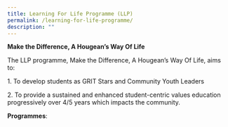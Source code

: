 ```yaml
---
title: Learning For Life Programme (LLP)
permalink: /learning-for-life-programme/
description: ""
---
```

**Make the Difference, A Hougean’s Way Of Life**  

  

The LLP programme, Make the Difference, A Hougean’s Way Of Life, aims to:

1\. To develop students as GRIT Stars and Community Youth Leaders

2\. To provide a sustained and enhanced student-centric values education progressively over 4/5 years which impacts the community.

  

**Programmes**: